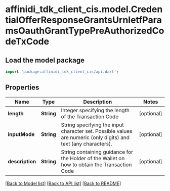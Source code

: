 # affinidi_tdk_client_cis.model.CredentialOfferResponseGrantsUrnIetfParamsOauthGrantTypePreAuthorizedCodeTxCode

## Load the model package

```dart
import 'package:affinidi_tdk_client_cis/api.dart';
```

## Properties

| Name            | Type       | Description                                                                                                     | Notes      |
| --------------- | ---------- | --------------------------------------------------------------------------------------------------------------- | ---------- |
| **length**      | **String** | Integer specifying the length of the Transaction Code                                                           | [optional] |
| **inputMode**   | **String** | String specifying the input character set. Possible values are numeric (only digits) and text (any characters). | [optional] |
| **description** | **String** | String containing guidance for the Holder of the Wallet on how to obtain the Transaction Code                   | [optional] |

[[Back to Model list]](../README.md#documentation-for-models) [[Back to API list]](../README.md#documentation-for-api-endpoints) [[Back to README]](../README.md)
